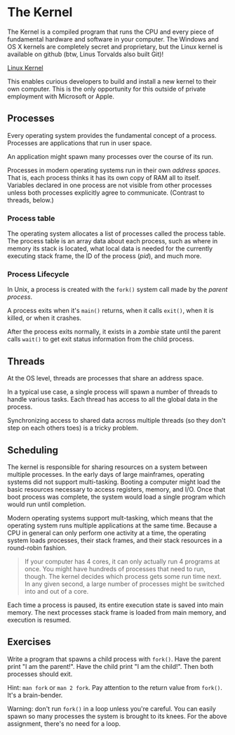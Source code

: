 # The Kernel

The Kernel is a compiled program that runs the CPU and every piece of
fundamental hardware and software in your computer. The Windows and OS X
kernels are completely secret and proprietary, but the Linux kernel is
available on github (btw, Linus Torvalds also built Git)!

[Linux Kernel](https://github.com/torvalds/linux)

This enables curious developers to build and install a new kernel to
their own computer. This is the only opportunity for this outside of
private employment with Microsoft or Apple.

## Processes

Every operating system provides the fundamental concept of a process.
Processes are applications that run in user space.

An application might spawn many processes over the course of its run.

Processes in modern operating systems run in their own _address spaces_.
That is, each process thinks it has its own copy of RAM all to itself.
Variables declared in one process are not visible from other processes
unless both processes explicitly agree to communicate. (Contrast to
threads, below.)

### Process table

The operating system allocates a list of processes called the process
table. The process table is an array data about each process, such as
where in memory its stack is located, what local data is needed for the
currently executing stack frame, the ID of the process (_pid_), and much
more.

### Process Lifecycle

In Unix, a process is created with the `fork()` system call made by the
_parent process_.

A process exits when it's `main()` returns, when it calls `exit()`, when
it is killed, or when it crashes.

After the process exits normally, it exists in a _zombie_ state until
the parent calls `wait()` to get exit status information from the child
process.


## Threads

At the OS level, threads are processes that share an address space.

In a typical use case, a single process will spawn a number of threads
to handle various tasks. Each thread has access to all the global data
in the process.

Synchronizing access to shared data across multiple threads (so they
don't step on each others toes) is a tricky problem.


## Scheduling

The kernel is responsible for sharing resources on a system between
multiple processes. In the early days of large mainframes, operating
systems did not support multi-tasking. Booting a computer might load the
basic resources necessary to access registers, memory, and I/O. Once
that boot process was complete, the system would load a single program
which would run until completion.

Modern operating systems support mult-tasking, which means that the
operating system runs multiple applications at the same time. Because a
CPU in general can only perform one activity at a time, the operating
system loads processes, their stack frames, and their stack resources in
a round-robin fashion.

> If your computer has 4 cores, it can only actually run 4 programs at
> once. You might have hundreds of processes that need to run, though.
> The kernel decides which process gets some run time next. In any given
> second, a large number of processes might be switched into and out of
> a core.

Each time a process is paused, its entire execution state is saved into
main memory. The next processes stack frame is loaded from main memory,
and execution is resumed.


## Exercises

Write a program that spawns a child process with `fork()`. Have the
parent print "I am the parent!". Have the child print "I am the child!".
Then both processes should exit.

Hint: `man fork` or `man 2 fork`. Pay attention to the return value from
`fork()`. It's a brain-bender.

Warning: don't run `fork()` in a loop unless you're careful. You can
easily spawn so many processes the system is brought to its knees. For
the above assignment, there's no need for a loop.
